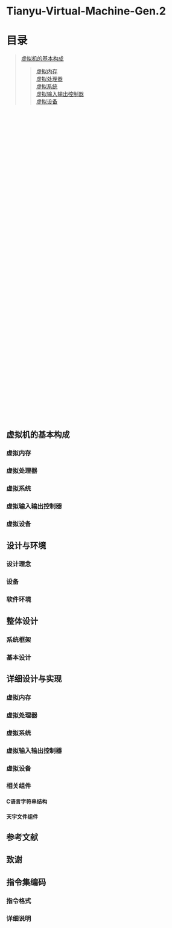 # Tianyu-Virtual-Machine-Gen.2

# 目录
> [虚拟机的基本构成](#First)
>> [虚拟内存](#First-1)  
>> [虚拟处理器](#First-2)  
>> [虚拟系统](#First-3)  
>> [虚拟输入输出控制器](#First-4)  
>> [虚拟设备](#First-5)  
  
&emsp;  

&emsp;  
&emsp;  
&emsp;  
&emsp;  
&emsp;  
&emsp;  
&emsp;  
&emsp;  
&emsp;  
&emsp;  
&emsp;  
&emsp;  
&emsp;  
&emsp;  
&emsp;  
&emsp;  
&emsp;  
&emsp;  
&emsp;  
&emsp;  
&emsp;  
&emsp;  
&emsp;  
&emsp;  
&emsp;  
&emsp;  
&emsp;  
&emsp;  
&emsp;  
&emsp;  
&emsp;  
&emsp;  
&emsp;  
&emsp;  
&emsp;  
&emsp;  
&emsp;  
&emsp;  
&emsp;  
&emsp;  
&emsp;  
&emsp;  
&emsp;  
&emsp;  
&emsp;  
&emsp;  

## <span id="First">虚拟机的基本构成</span>
### <span id="First-1">虚拟内存</span>
### <span id="First-2">虚拟处理器</span>
### <span id="First-3">虚拟系统</span>
### <span id="First-4">虚拟输入输出控制器</span>
### <span id="First-5">虚拟设备</span>

## <span id="Second">设计与环境</span>
### <span id="Second-1">设计理念</span>
### <span id="Second-2">设备</span>
### <span id="Second-3">软件环境</span>

## <span id="Third">整体设计</span>
### <span id="Third-1">系统框架</span>
### <span id="Third-2">基本设计</span>

## <span id="Forth">详细设计与实现</span>
### <span id="Forth-1">虚拟内存</span>
### <span id="Forth-2">虚拟处理器</span>
### <span id="Forth-3">虚拟系统</span>
### <span id="Forth-4">虚拟输入输出控制器</span>
### <span id="Forth-5">虚拟设备</span>
### <span id="Forth-6">相关组件</span>
#### <span id="Forth-6-1">**C语言字符串结构**</span>
#### <span id="Forth-6-2">**天宇文件组件**</span>

## <span id="Fifth">参考文献</span>

## <span id="Sixth">致谢</span>

## <span id="Seventh">指令集编码</span>
### <span id="Seventh-1">指令格式</span>
### <span id="Seventh-2">详细说明</span>